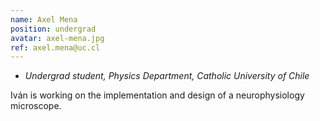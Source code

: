 ```yaml
---
name: Axel Mena
position: undergrad
avatar: axel-mena.jpg
ref: axel.mena@uc.cl
---
```


- _Undergrad student, Physics Department, Catholic University of Chile_

Iván is working on the implementation and design of a neurophysiology microscope.